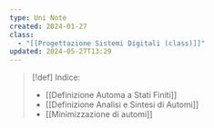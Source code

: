 ```yaml
---
type: Uni Note
created: 2024-01-27
class:
  - "[[Progettazione Sistemi Digitali (class)]]"
updated: 2024-05-27T13:29
---
```


>[!def] Indice:
>- [[Definizione Automa a Stati Finiti]]
>- [[Definizione Analisi e Sintesi di Automi]]
>- [[Minimizzazione di automi]] 


